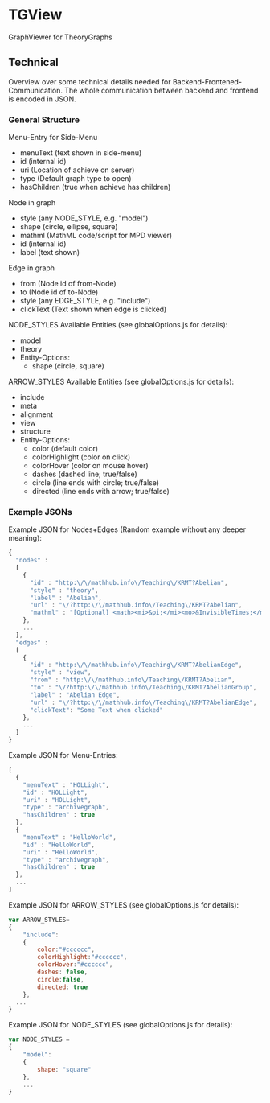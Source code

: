 # TGView
GraphViewer for TheoryGraphs

## Technical
Overview over some technical details needed for Backend-Frontened-Communication. The whole communication between backend and frontend is encoded in JSON.

### General Structure

Menu-Entry for Side-Menu
- menuText (text shown in side-menu)
- id (internal id)
- uri (Location of achieve on server)
- type (Default graph type to open)
- hasChildren (true when achieve has children)

Node in graph
- style (any NODE_STYLE, e.g. "model")
- shape (circle, ellipse, square)
- mathml (MathML code/script for MPD viewer)
- id (internal id)
- label (text shown)

Edge in graph
- from (Node id of from-Node)
- to (Node id of to-Node)
- style (any EDGE_STYLE, e.g. "include")
- clickText (Text shown when edge is clicked)

NODE_STYLES
Available Entities (see globalOptions.js for details):
- model
- theory
- Entity-Options:
  - shape (circle, square)

ARROW_STYLES
Available Entities (see globalOptions.js for details):
- include
- meta
- alignment
- view 
- structure
- Entity-Options:
  - color (default color)
  - colorHighlight (color on click)
  - colorHover (color on mouse hover)
  - dashes (dashed line; true/false)
  - circle (line ends with circle; true/false)
  - directed (line ends with arrow; true/false)

### Example JSONs

Example JSON for Nodes+Edges (Random example without any deeper meaning):
```javascript
{
  "nodes" : 
  [
    {
      "id" : "http:\/\/mathhub.info\/Teaching\/KRMT?Abelian",
      "style" : "theory",
      "label" : "Abelian",
      "url" : "\/?http:\/\/mathhub.info\/Teaching\/KRMT?Abelian",
      "mathml" : "[Optional] <math><mi>&pi;</mi><mo>&InvisibleTimes;</mo><msup><mi>r</mi><mn>2</mn></msup></math>"
    },
    ...
  ],
  "edges" : 
  [
    {
      "id" : "http:\/\/mathhub.info\/Teaching\/KRMT?AbelianEdge",
      "style" : "view",
      "from" : "http:\/\/mathhub.info\/Teaching\/KRMT?Abelian",
      "to" : "\/?http:\/\/mathhub.info\/Teaching\/KRMT?AbelianGroup",
      "label" : "Abelian Edge",
      "url" : "\/?http:\/\/mathhub.info\/Teaching\/KRMT?AbelianEdge",
      "clickText": "Some Text when clicked"
    }, 
    ...
  ]
}
```

Example JSON for Menu-Entries:
```javascript
[
  {
    "menuText" : "HOLLight",
    "id" : "HOLLight",
    "uri" : "HOLLight",
    "type" : "archivegraph",
    "hasChildren" : true
  }, 
  {
    "menuText" : "HelloWorld",
    "id" : "HelloWorld",
    "uri" : "HelloWorld",
    "type" : "archivegraph",
    "hasChildren" : true
  }, 
  ...
]
```


Example JSON for ARROW_STYLES (see globalOptions.js for details):
```javascript
var ARROW_STYLES=
{
	"include":
	{
		color:"#cccccc",
		colorHighlight:"#cccccc",
		colorHover:"#cccccc",
		dashes: false,
		circle:false,
		directed: true
	},
  ...
}
```


Example JSON for NODE_STYLES (see globalOptions.js for details):
```javascript
var NODE_STYLES =
{
	"model":
	{
		shape: "square"
	},
	...
}
```

